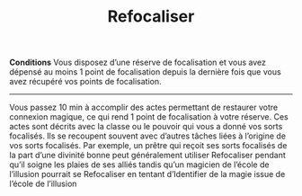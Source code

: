 ﻿---
title: Refocaliser
titleEn: Refocus
id: OSefkMgojBLqmRDh
group: actions
---
<p><span id="ctl00_MainContent_DetailedOutput"><strong>Conditions</strong>  Vous disposez d’une réserve de focalisation et vous avez dépensé au moins 1 point de focalisation depuis la dernière fois que vous avez récupéré vos points de focalisation.</span></p><hr><p>Vous passez 10 min à accomplir des actes permettant de restaurer votre connexion magique, ce qui rend 1 point de focalisation à votre réserve. Ces actes sont décrits avec la classe ou le pouvoir qui vous a donné vos sorts focalisés. Ils se recoupent souvent avec d’autres tâches liées à l’origine de vos sorts focalisés. Par exemple, un prêtre qui reçoit ses sorts focalisés de la part d’une divinité bonne peut généralement utiliser Refocaliser pendant qu’il soigne les plaies de ses alliés tandis qu’un magicien de l’école de l’illusion pourrait se Refocaliser en tentant d’Identifier de la magie issue de l’école de l’illusion</p>
